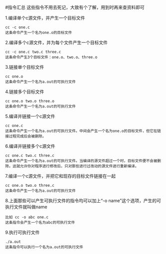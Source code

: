 #指令汇总
这些指令不用去死记，大致有个了解，用到时再来查资料即可

1.编译单个c源文件，并产生一个目标文件

    cc -c one.c
    这条命令产生一个名为one.o的目标文件

2.编译多个c源文件，并为每个文件产生一个目标文件

    cc -c one.c two.c three.c
    这条命令产生3个目标文件：one.o、two.o、three.o

3.链接单个目标文件
    
    cc one.o
    这条命令产生一个名为a.out的可执行文件

4.链接多个目标文件

    cc one.o two.o three.o
    这条命令产生一个名为a.out的可执行文件

5.编译并链接一个c源文件

    cc one.c
    这条命令产生一个名为a.out的可执行文件。中间会产生一个名为one.o的目标文件，但它在链接过程完成后会被删除。

6.编译并链接多个c源文件
    
    cc one.c two.c three.c
    这条命令产生一个名为a.out的可执行文件。当编译的源文件超过一个时，目标文件便不会被删除。这就允许你对程序进行修改后，只对那些进行过改动的源文件进行重新编译。

7.编译一个c源文件，并把它和现存的目标文件链接在一起
    
    cc one.o two.o three.c
    这条命令产生一个名为a.out的可执行文件

8.上面那些可以产生可执行文件的指令均可以加上“-o name”这个选项，产生的可执行文件就叫做name

    比如 cc -o abc one.c
    这条指令会产生一个名为abc的可执行文件

9.执行可执行文件
    
    ./a.out
    这条指令可以执行一个名为a.out的可执行文件